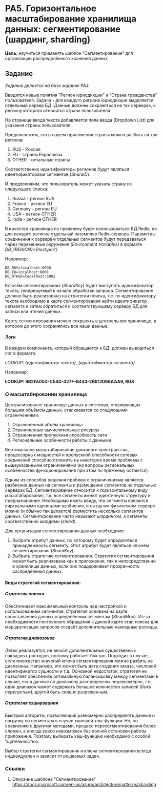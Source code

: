 # PA5. Горизонтальное масштабирование хранилища данных: сегментирование (шардинг, sharding)

**Цель:** научиться применять шаблон "Сегментирование" для организации распределённого хранения данных

## Задание

*Задание делается на базе задания PA4*

Вводится новые понятия "Регион юрисдикции" и "Страна гражданства" пользователя.
Задача - для каждого региона юрисдикции выделяется отдельный сервер БД. Данные должны сохраняться на тех серверах, к региону которого относится страна пользователя.

На странице ввода текста добавляется поле ввода (Dropdown List) для указания страны пользователя.

Предплоложим, что в нашем приложении страны можно разбить на три региона:
1. RUS - Россия
2. EU - страны Евросоюза
3. OTHER - остальные страны

Соответственно идентификаторы регионов будут являться идентификаторами сегментов (*ShardID*).

И предположим, что пользователь может указать страну из следующего списка:
1. Russia - регион RUS
2. France - регион EU
3. Germany - регион EU
4. USA - регион OTHER
5. India - регион OTHER

В качестве хранилища по прежнему будет использоваться БД Redis, но для каждого региона отдельный экземпляр Redis-сервера. 
Параметры соединения к серверам отдельных сегментов будут передаваться через переменные окружения (*Environment Variables*) в формате *DB_{REGION}={host:port}*

Например:
```
DB_RUS=localhost:6000
DB_EU=localhost:6001
DB_OTHER=localhost:6002
```

Ключём сегментирования (*ShardKey*) будет выступать идентификатор текста, генерируемый в начале обработки запроса.
Сегментирование должно быть реализовано на стратегии поиска, т.е. по идентификатору текста необходимо в карте сегментирования найти идентификатор сегмента и затем обратиться к соответствующему серверу БД для записи или чтения данных.

Карту сегментирования можно сохранять в центральном хранилище, в котором до этого сохранялись все наши данные.

#### Логи

В каждом компоненте, который обращается к БД, должен выводиться лог в формате:

*LOOKUP: {идентификатор текста},  {идентификатор сегмента}*.

Например: 

**LOOKUP: 9B2FA05D-C54D-427F-B443-2B912D96AAA6, RUS**

### О масштабировании хранилища

Централизованое хранилище данных в системах, оперирующих большим объёмом данных, сталкивается со следующими ограничениями:
1. Ограниченный объём хранилища
2. Ограниченные вычислительные ресурсы
3. Ограниченная пропускная способность сети
4. Региональные особенности работы с данными.

Вертикальное масштабирование дискового пространства, процессорных мощностей и пропускной способности сетевых соединений способно отложить на некоторое время проблемы с вышеуказанными ограничениями (но вопросы региональных особенностей функционирования при этом по прежнему остаются).

Одним из способов решения проблем с ограничениями является разбиение данных на сегменты и размещение сегментов на отдельных серверах БД. Сегментирование относится к горизонтальному виду масштабирования, т.к. все сегменты имеют идентичную структуру и предназначение. Необходимо иметь ввиду, что сегменты являются виртуальными единицами разбиения, и на одном физическом сервере можно (и обычно так делается) разместить несколько сегментов данных. Сегментирование часто называют *шардингом*, а сегменты соответственно *шардами* (*shard*).

Для организации сегментирования данных необходимо:
1. Выбрать атрибут данных, по которому будет определяться принадлежность сегменту. Этот атрибут будет являться ключём сегментирования (*ShardKey*).
2. Выбрать стратегию сегментирования. Стратегия сегментирования может быть реализована как в приложении, так и непосредственно в хранилище данных, если оно поддерживает прозрачность распределения данных.

#### Виды стратегий сегментирования:

##### Стратегия поиска

Обеспечивает максимальный контроль над настройкой и использованием сегментов. Стратегия основана на карте сопоставления данных определённым сегментам (*ShardMap*). Из-за необходимости постоянного обращения к данной карте этап поиска для маршрутизации запросов создаёт дополнительные накладные расходы.

##### Стратегия диапазонов

Легко реализуется, не вносит дополнительных существенных накладных расходов, поэтому работает быстро. Подходит в случае, если множество значений ключа сегментирования можно разбить на диапазоны. Например, это может быть дата создания заказа, числовой идентификатор сущности и т.д.
Основной недостаток: стратегия не позволяет обеспечить оптимальную балансировку между сегментами в случае, если данные по диапазону распределены неравномерно, т.е. один диапазон может содержать большое количество записей (*быть перегретым*), другой быть сильно разреженным.

##### Стратегия хэширования

 Быстрый алгоритм, позволяющий  равномерно распределять данные и нагрузку по сегментам в случае хорошей хэш-функции. Но, по сравнению с другими методами, процесс пересегментирования более сложен, а иногда вовсе невозможен без полной остановки работы приложения. Поэтому выбирать хэш-функцию необходимо с особой тщательностью.

Выбор стратегии сегментирования и ключа сегментирования всегда индивидуален и зависит от решаемых задач.

### Ссылки
1. Описание шаблона "Сегментирование" https://docs.microsoft.com/en-us/azure/architecture/patterns/sharding

